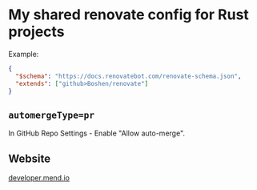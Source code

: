 # My shared renovate config for Rust projects

Example:

```json
{
  "$schema": "https://docs.renovatebot.com/renovate-schema.json",
  "extends": ["github>Boshen/renovate"]
}
```

## `automergeType=pr`

In GitHub Repo Settings - Enable "Allow auto-merge".

## Website

[developer.mend.io](https://developer.mend.io)
